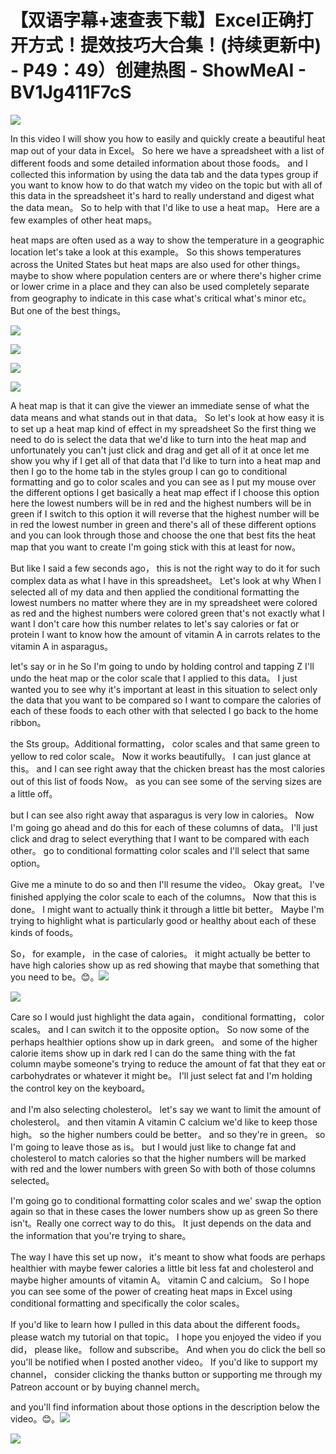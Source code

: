 # 【双语字幕+速查表下载】Excel正确打开方式！提效技巧大合集！(持续更新中) - P49：49）创建热图 - ShowMeAI - BV1Jg411F7cS

![](img/5762d0720cf51cda53a9d888ea062c01_0.png)

In this video I will show you how to easily and quickly create a beautiful heat map out of your data in Excel。 So here we have a spreadsheet with a list of different foods and some detailed information about those foods。 and I collected this information by using the data tab and the data types group if you want to know how to do that watch my video on the topic but with all of this data in the spreadsheet it's hard to really understand and digest what the data mean。 So to help with that I'd like to use a heat map。 Here are a few examples of other heat maps。

 heat maps are often used as a way to show the temperature in a geographic location let's take a look at this example。 So this shows temperatures across the United States but heat maps are also used for other things。 maybe to show where population centers are or where there's higher crime or lower crime in a place and they can also be used completely separate from geography to indicate in this case what's critical what's minor etc。 But one of the best things。

![](img/5762d0720cf51cda53a9d888ea062c01_2.png)

![](img/5762d0720cf51cda53a9d888ea062c01_3.png)

![](img/5762d0720cf51cda53a9d888ea062c01_4.png)

![](img/5762d0720cf51cda53a9d888ea062c01_5.png)

A heat map is that it can give the viewer an immediate sense of what the data means and what stands out in that data。 So let's look at how easy it is to set up a heat map kind of effect in my spreadsheet So the first thing we need to do is select the data that we'd like to turn into the heat map and unfortunately you can't just click and drag and get all of it at once let me show you why if I get all of that data that I'd like to turn into a heat map and then I go to the home tab in the styles group I can go to conditional formatting and go to color scales and you can see as I put my mouse over the different options I get basically a heat map effect if I choose this option here the lowest numbers will be in red and the highest numbers will be in green if I switch to this option it will reverse that the highest number will be in red the lowest number in green and there's all of these different options and you can look through those and choose the one that best fits the heat map that you want to create I'm going stick with this at least for now。

But like I said a few seconds ago， this is not the right way to do it for such complex data as what I have in this spreadsheet。 Let's look at why When I selected all of my data and then applied the conditional formatting the lowest numbers no matter where they are in my spreadsheet were colored as red and the highest numbers were colored green that's not exactly what I want I don't care how this number relates to let's say calories or fat or protein I want to know how the amount of vitamin A in carrots relates to the vitamin A in asparagus。

 let's say or in he So I'm going to undo by holding control and tapping Z I'll undo the heat map or the color scale that I applied to this data。 I just wanted you to see why it's important at least in this situation to select only the data that you want to be compared so I want to compare the calories of each of these foods to each other with that selected I go back to the home ribbon。

 the Sts group。Additional formatting， color scales and that same green to yellow to red color scale。 Now it works beautifully。 I can just glance at this。 and I can see right away that the chicken breast has the most calories out of this list of foods Now。 as you can see some of the serving sizes are a little off。

 but I can see also right away that asparagus is very low in calories。 Now I'm going go ahead and do this for each of these columns of data。 I'll just click and drag to select everything that I want to be compared with each other。 go to conditional formatting color scales and I'll select that same option。

 Give me a minute to do so and then I'll resume the video。 Okay great。 I've finished applying the color scale to each of the columns。 Now that this is done。 I might want to actually think it through a little bit better。 Maybe I'm trying to highlight what is particularly good or healthy about each of these kinds of foods。

 So， for example， in the case of calories。 it might actually be better to have high calories show up as red showing that maybe that something that you need to be。😊。![](img/5762d0720cf51cda53a9d888ea062c01_7.png)

![](img/5762d0720cf51cda53a9d888ea062c01_8.png)

Care so I would just highlight the data again， conditional formatting， color scales。 and I can switch it to the opposite option。 So now some of the perhaps healthier options show up in dark green。 and some of the higher calorie items show up in dark red I can do the same thing with the fat column maybe someone's trying to reduce the amount of fat that they eat or carbohydrates or whatever it might be。 I'll just select fat and I'm holding the control key on the keyboard。

 and I'm also selecting cholesterol。 let's say we want to limit the amount of cholesterol。 and then vitamin A vitamin C calcium we'd like to keep those high。 so the higher numbers could be better。 and so they're in green。 so I'm going to leave those as is。 but I would just like to change fat and cholesterol to match calories so that the higher numbers will be marked with red and the lower numbers with green So with both of those columns selected。

 I'm going go to conditional formatting color scales and we' swap the option again so that in these cases the lower numbers show up as green So there isn't。Really one correct way to do this。 It just depends on the data and the information that you're trying to share。

 The way I have this set up now， it's meant to show what foods are perhaps healthier with maybe fewer calories a little bit less fat and cholesterol and maybe higher amounts of vitamin A。 vitamin C and calcium。 So I hope you can see some of the power of creating heat maps in Excel using conditional formatting and specifically the color scales。

 If you'd like to learn how I pulled in this data about the different foods。 please watch my tutorial on that topic。 I hope you enjoyed the video if you did， please like。 follow and subscribe。 And when you do click the bell so you'll be notified when I posted another video。 If you'd like to support my channel， consider clicking the thanks button or supporting me through my Patreon account or by buying channel merch。

 and you'll find information about those options in the description below the video。😊。![](img/5762d0720cf51cda53a9d888ea062c01_10.png)

![](img/5762d0720cf51cda53a9d888ea062c01_11.png)